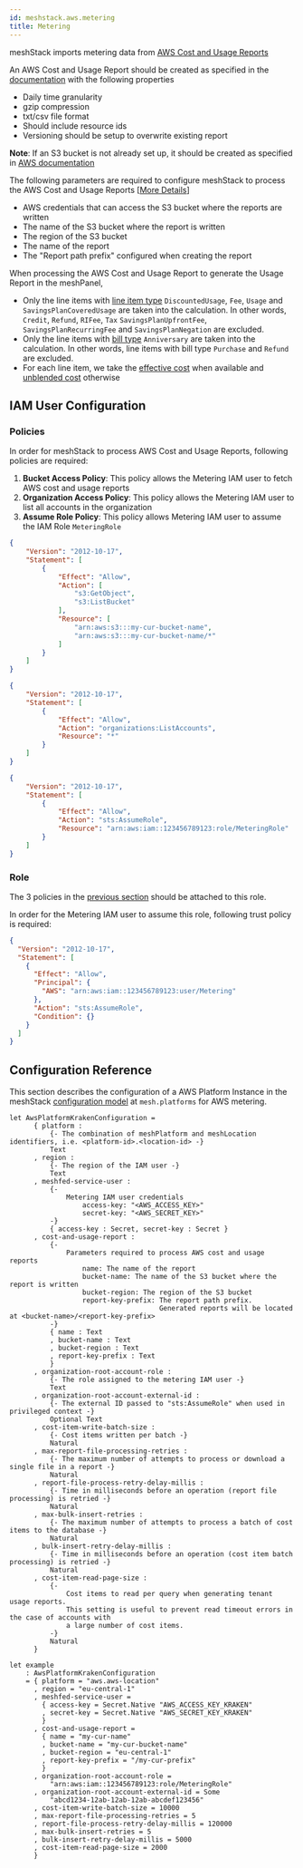```yaml
---
id: meshstack.aws.metering
title: Metering
---
```


meshStack imports metering data from [AWS Cost and Usage Reports](https://aws.amazon.com/aws-cost-management/aws-cost-and-usage-reporting/)

An AWS Cost and Usage Report should be created as specified in the [documentation](https://docs.aws.amazon.com/cur/latest/userguide/cur-create.html) with the following properties

* Daily time granularity
* gzip compression
* txt/csv file format
* Should include resource ids
* Versioning should be setup to overwrite existing report

**Note**: If an S3 bucket is not already set up, it should be created as specified in [AWS documentation](https://docs.aws.amazon.com/cur/latest/userguide/cur-s3.html)

The following parameters are required to configure meshStack to process the AWS Cost and Usage Reports [[More Details](#configuration-reference)]

* AWS credentials that can access the S3 bucket where the reports are written
* The name of the S3 bucket where the report is written
* The region of the S3 bucket
* The name of the report
* The "Report path prefix" configured when creating the report

When processing the AWS Cost and Usage Report to generate the Usage Report in the meshPanel,

* Only the line items with [line item type](https://docs.aws.amazon.com/cur/latest/userguide/Lineitem-columns.html#l-L)
`DiscountedUsage`, `Fee`, `Usage` and `SavingsPlanCoveredUsage` are taken into the calculation.
In other words, `Credit`, `Refund`, `RIFee`, `Tax` `SavingsPlanUpfrontFee`, `SavingsPlanRecurringFee` and `SavingsPlanNegation` are excluded.
* Only the line items with [bill type](https://docs.aws.amazon.com/cur/latest/userguide/billing-columns.html#b-B)
`Anniversary` are taken into the calculation. In other words, line items with bill type `Purchase` and `Refund` are excluded.
* For each line item, we take the [effective cost](https://docs.aws.amazon.com/cur/latest/userguide/reservation-columns.html#r-E)
when available and [unblended cost](https://docs.aws.amazon.com/cur/latest/userguide/Lineitem-columns.html#l-U) otherwise

## IAM User Configuration

### Policies

In order for meshStack to process AWS Cost and Usage Reports, following policies are required:

1. **Bucket Access Policy**: This policy allows the Metering IAM user to fetch AWS cost and usage reports
2. **Organization Access Policy**: This policy allows the Metering IAM user to list all accounts in the organization
3. **Assume Role Policy**: This policy allows Metering IAM user to assume the IAM Role `MeteringRole`

<!--DOCUSAURUS_CODE_TABS-->
<!--Bucket Access Policy-->
```json
{
    "Version": "2012-10-17",
    "Statement": [
        {
            "Effect": "Allow",
            "Action": [
                "s3:GetObject",
                "s3:ListBucket"
            ],
            "Resource": [
                "arn:aws:s3:::my-cur-bucket-name",
                "arn:aws:s3:::my-cur-bucket-name/*"
            ]
        }
    ]
}
```
<!--Organization Access Policy-->
```json
{
    "Version": "2012-10-17",
    "Statement": [
        {
            "Effect": "Allow",
            "Action": "organizations:ListAccounts",
            "Resource": "*"
        }
    ]
}
```
<!--Assume Role Policy-->
```json
{
    "Version": "2012-10-17",
    "Statement": [
        {
            "Effect": "Allow",
            "Action": "sts:AssumeRole",
            "Resource": "arn:aws:iam::123456789123:role/MeteringRole"
        }
    ]
}
```
<!--END_DOCUSAURUS_CODE_TABS-->

### Role

The 3 policies in the [previous section](#policies) should be attached to this role.

In order for the Metering IAM user to assume this role, following trust policy is required:

```json
{
  "Version": "2012-10-17",
  "Statement": [
    {
      "Effect": "Allow",
      "Principal": {
        "AWS": "arn:aws:iam::123456789123:user/Metering"
      },
      "Action": "sts:AssumeRole",
      "Condition": {}
    }
  ]
}
```

## Configuration Reference

This section describes the configuration of a AWS Platform Instance in the meshStack [configuration model](./meshstack.configuration.md)
at `mesh.platforms` for AWS metering.

<!--snippet:mesh.platforms.aws.kraken#type-->


<!--DOCUSAURUS_CODE_TABS-->
<!--Dhall Type-->
```dhall
let AwsPlatformKrakenConfiguration =
      { platform :
          {- The combination of meshPlatform and meshLocation identifiers, i.e. <platform-id>.<location-id> -}
          Text
      , region :
          {- The region of the IAM user -}
          Text
      , meshfed-service-user :
          {-
              Metering IAM user credentials
                  access-key: "<AWS_ACCESS_KEY>"
                  secret-key: "<AWS_SECRET_KEY>"
          -}
          { access-key : Secret, secret-key : Secret }
      , cost-and-usage-report :
          {-
              Parameters required to process AWS cost and usage reports
                  name: The name of the report
                  bucket-name: The name of the S3 bucket where the report is written
                  bucket-region: The region of the S3 bucket
                  report-key-prefix: The report path prefix.
                                     Generated reports will be located at <bucket-name>/<report-key-prefix>
          -}
          { name : Text
          , bucket-name : Text
          , bucket-region : Text
          , report-key-prefix : Text
          }
      , organization-root-account-role :
          {- The role assigned to the metering IAM user -}
          Text
      , organization-root-account-external-id :
          {- The external ID passed to "sts:AssumeRole" when used in privileged context -}
          Optional Text
      , cost-item-write-batch-size :
          {- Cost items written per batch -}
          Natural
      , max-report-file-processing-retries :
          {- The maximum number of attempts to process or download a single file in a report -}
          Natural
      , report-file-process-retry-delay-millis :
          {- Time in milliseconds before an operation (report file processing) is retried -}
          Natural
      , max-bulk-insert-retries :
          {- The maximum number of attempts to process a batch of cost items to the database -}
          Natural
      , bulk-insert-retry-delay-millis :
          {- Time in milliseconds before an operation (cost item batch processing) is retried -}
          Natural
      , cost-item-read-page-size :
          {-
              Cost items to read per query when generating tenant usage reports.
              This setting is useful to prevent read timeout errors in the case of accounts with
              a large number of cost items.
          -}
          Natural
      }
```
<!--Example-->
```dhall
let example
    : AwsPlatformKrakenConfiguration
    = { platform = "aws.aws-location"
      , region = "eu-central-1"
      , meshfed-service-user =
        { access-key = Secret.Native "AWS_ACCESS_KEY_KRAKEN"
        , secret-key = Secret.Native "AWS_SECRET_KEY_KRAKEN"
        }
      , cost-and-usage-report =
        { name = "my-cur-name"
        , bucket-name = "my-cur-bucket-name"
        , bucket-region = "eu-central-1"
        , report-key-prefix = "/my-cur-prefix"
        }
      , organization-root-account-role =
          "arn:aws:iam::123456789123:role/MeteringRole"
      , organization-root-account-external-id = Some
          "abcd1234-12ab-12ab-12ab-abcdef123456"
      , cost-item-write-batch-size = 10000
      , max-report-file-processing-retries = 5
      , report-file-process-retry-delay-millis = 120000
      , max-bulk-insert-retries = 5
      , bulk-insert-retry-delay-millis = 5000
      , cost-item-read-page-size = 2000
      }
```
<!--END_DOCUSAURUS_CODE_TABS-->